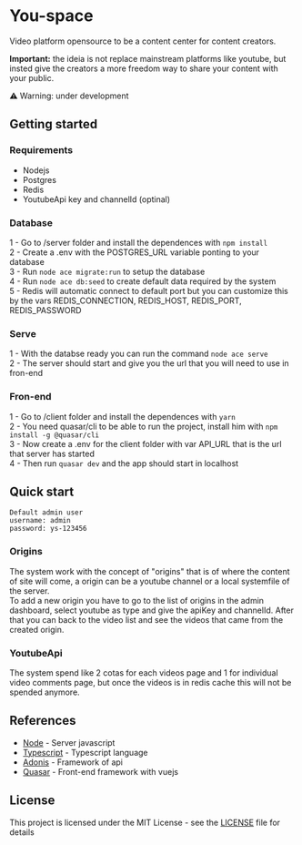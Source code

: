# You-space

Video platform opensource to be a content center for content creators.

**Important:** the ideia is not replace mainstream platforms like youtube, but insted give the creators a more freedom way to share your content with your public.

⚠️ Warning: under development

## Getting started

### Requirements

- Nodejs
- Postgres
- Redis
- YoutubeApi key and channelId (optinal)

### Database

1 - Go to /server folder and install the dependences with `npm install`  
2 - Create a .env with the POSTGRES_URL variable ponting to your database  
3 - Run `node ace migrate:run` to setup the database  
4 - Run `node ace db:seed` to create default data required by the system  
5 - Redis will automatic connect to default port but you can customize this by the vars REDIS_CONNECTION, REDIS_HOST, REDIS_PORT, REDIS_PASSWORD

### Serve

1 - With the databse ready you can run the command `node ace serve`  
2 - The server should start and give you the url that you will need to use in fron-end

### Fron-end

1 - Go to /client folder and install the dependences with `yarn`  
2 - You need quasar/cli to be able to run the project, install him with `npm install -g @quasar/cli`  
3 - Now create a .env for the client folder with var API_URL that is the url that server has started  
4 - Then run `quasar dev` and the app should start in localhost

## Quick start

```
Default admin user
username: admin
password: ys-123456
```

### Origins

The system work with the concept of "origins" that is of where the content of site will come, a origin can be a youtube channel or a local systemfile of the server.  
To add a new origin you have to go to the list of origins in the admin dashboard, select youtube as type and give the apiKey and channelId.
After that you can back to the video list and see the videos that came from the created origin.

### YoutubeApi

The system spend like 2 cotas for each videos page and 1 for individual video comments page, but once the videos is in redis cache this will not be spended anymore.

## References

- [Node](https://nodejs.org/en/) - Server javascript
- [Typescript](https://www.typescriptlang.org/) - Typescript language
- [Adonis](https://preview.adonisjs.com/blog/introducing-adonisjs-v5/) - Framework of api
- [Quasar](https://next.quasar.dev/) - Front-end framework with vuejs

## License

This project is licensed under the MIT License - see the [LICENSE](/LICENSE) file for details
